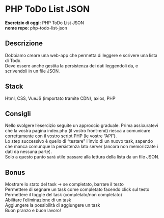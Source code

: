 # PHP ToDo List JSON

**Esercizio di oggi:** PHP ToDo List JSON <br>
**nome repo:** php-todo-list-json

## Descrizione

Dobbiamo creare una web-app che permetta di leggere e scrivere una lista di Todo.<br>
Deve essere anche gestita la persistenza dei dati leggendoli da, e scrivendoli in un file JSON.<br>

## Stack

Html, CSS, VueJS (importato tramite CDN), axios, PHP

## Consigli

Nello svolgere l’esercizio seguite un approccio graduale.
Prima assicuratevi che la vostra pagina index.php (il vostro front-end) riesca a comunicare correttamente con il vostro script PHP (le vostre “API”).<br>
Lo step successivo è quello di “testare" l'invio di un nuovo task, sapendo che manca comunque la persistenza lato server (ancora non memorizzate i dati da nessuna parte).<br>
Solo a questo punto sarà utile passare alla lettura della lista da un file JSON.

## Bonus

Mostrare lo stato del task → se completato, barrare il testo<br>
Permettere di segnare un task come completato facendo click sul testo<br>
Permettere il toggle del task (completato/non completato)<br>
Abilitare l’eliminazione di un task<br>
Aggiungere la possibilità di aggiungere un task<br>
Buon pranzo e buon lavoro!
